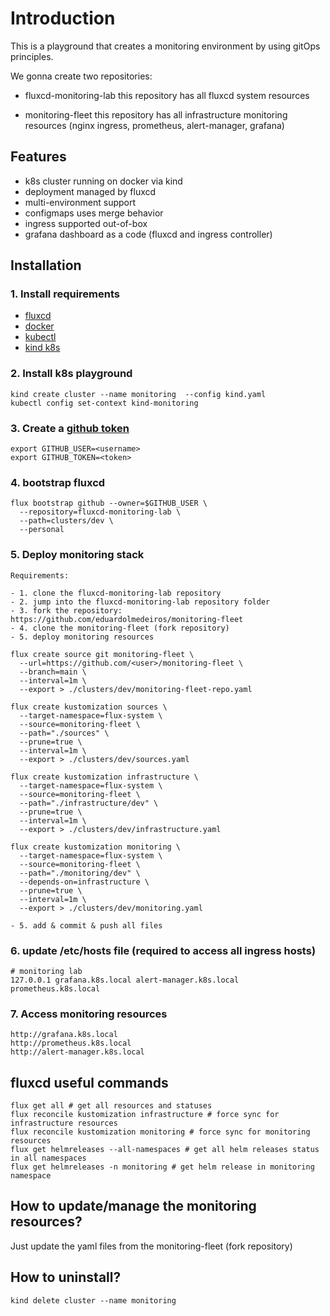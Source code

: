 # Introduction

This is a playground that creates a monitoring environment by using gitOps principles.

We gonna create two repositories:

  * fluxcd-monitoring-lab
    this repository has all fluxcd system resources

  * monitoring-fleet
    this repository has all infrastructure monitoring resources (nginx ingress, prometheus, alert-manager, grafana)

## Features

  * k8s cluster running on docker via kind
  * deployment managed by fluxcd
  * multi-environment support
  * configmaps uses merge behavior
  * ingress supported out-of-box
  * grafana dashboard as a code (fluxcd and ingress controller)

## Installation

### 1. Install requirements

* [fluxcd](https://fluxcd.io/)
* [docker](https://www.docker.com/)
* [kubectl](https://kubernetes.io/docs/tasks/tools/)
* [kind k8s](https://kind.sigs.k8s.io/docs/user/quick-start/#installation)


### 2. Install k8s playground

```
kind create cluster --name monitoring  --config kind.yaml
kubectl config set-context kind-monitoring
```

### 3. Create a [github token](https://docs.github.com/en/enterprise-server@3.4/authentication/keeping-your-account-and-data-secure/creating-a-personal-access-token)

```
export GITHUB_USER=<username>
export GITHUB_TOKEN=<token>
```

### 4. bootstrap fluxcd

```
flux bootstrap github --owner=$GITHUB_USER \
  --repository=fluxcd-monitoring-lab \
  --path=clusters/dev \
  --personal
```

### 5. Deploy monitoring stack

```
Requirements:

- 1. clone the fluxcd-monitoring-lab repository
- 2. jump into the fluxcd-monitoring-lab repository folder
- 3. fork the repository: https://github.com/eduardolmedeiros/monitoring-fleet
- 4. clone the monitoring-fleet (fork repository)
- 5. deploy monitoring resources

flux create source git monitoring-fleet \
  --url=https://github.com/<user>/monitoring-fleet \
  --branch=main \
  --interval=1m \
  --export > ./clusters/dev/monitoring-fleet-repo.yaml

flux create kustomization sources \
  --target-namespace=flux-system \
  --source=monitoring-fleet \
  --path="./sources" \
  --prune=true \
  --interval=1m \
  --export > ./clusters/dev/sources.yaml

flux create kustomization infrastructure \
  --target-namespace=flux-system \
  --source=monitoring-fleet \
  --path="./infrastructure/dev" \
  --prune=true \
  --interval=1m \
  --export > ./clusters/dev/infrastructure.yaml

flux create kustomization monitoring \
  --target-namespace=flux-system \
  --source=monitoring-fleet \
  --path="./monitoring/dev" \
  --depends-on=infrastructure \
  --prune=true \
  --interval=1m \
  --export > ./clusters/dev/monitoring.yaml

- 5. add & commit & push all files
```

### 6. update /etc/hosts file (required to access all ingress hosts)

```
# monitoring lab
127.0.0.1 grafana.k8s.local alert-manager.k8s.local prometheus.k8s.local
```

### 7. Access monitoring resources

```
http://grafana.k8s.local
http://prometheus.k8s.local
http://alert-manager.k8s.local
```

## fluxcd useful commands

```
flux get all # get all resources and statuses
flux reconcile kustomization infrastructure # force sync for infrastructure resources
flux reconcile kustomization monitoring # force sync for monitoring resources
flux get helmreleases --all-namespaces # get all helm releases status in all namespaces
flux get helmreleases -n monitoring # get helm release in monitoring namespace
```

## How to update/manage the monitoring resources?

Just update the yaml files from the monitoring-fleet (fork repository)

## How to uninstall?

```
kind delete cluster --name monitoring
```
